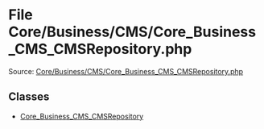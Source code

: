 File Core/Business/CMS/Core_Business_CMS_CMSRepository.php
=========

Source: [Core/Business/CMS/Core_Business_CMS_CMSRepository.php](https://github.com/PrestaShop/PrestaShop/blob/1.6.1.2/Core/Business/CMS/Core_Business_CMS_CMSRepository.php)


Classes
-------

* [Core_Business_CMS_CMSRepository](class.Core_Business_CMS_CMSRepository.md)

